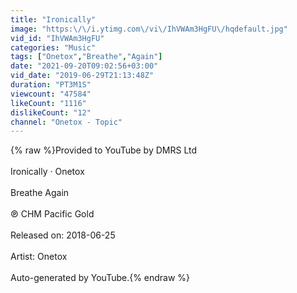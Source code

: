 ```yaml
---
title: "Ironically"
image: "https:\/\/i.ytimg.com\/vi\/IhVWAm3HgFU\/hqdefault.jpg"
vid_id: "IhVWAm3HgFU"
categories: "Music"
tags: ["Onetox","Breathe","Again"]
date: "2021-09-20T09:02:56+03:00"
vid_date: "2019-06-29T21:13:48Z"
duration: "PT3M1S"
viewcount: "47584"
likeCount: "1116"
dislikeCount: "12"
channel: "Onetox - Topic"
---
```

{% raw %}Provided to YouTube by DMRS Ltd<br /><br />Ironically · Onetox<br /><br />Breathe Again<br /><br />℗ CHM Pacific Gold<br /><br />Released on: 2018-06-25<br /><br />Artist: Onetox<br /><br />Auto-generated by YouTube.{% endraw %}
